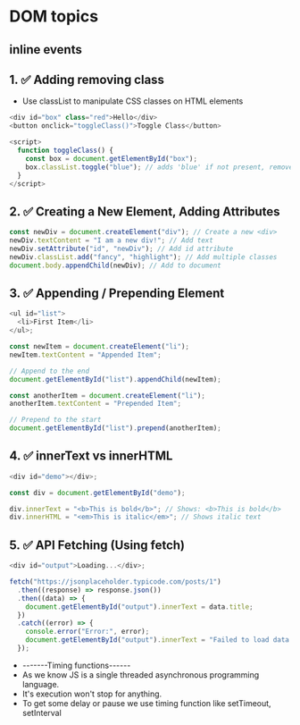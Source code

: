 # DOM topics

## inline events

## 1. ✅ Adding removing class

- Use classList to manipulate CSS classes on HTML elements

```js
<div id="box" class="red">Hello</div>
<button onclick="toggleClass()">Toggle Class</button>

<script>
  function toggleClass() {
    const box = document.getElementById("box");
    box.classList.toggle("blue"); // adds 'blue' if not present, removes it if present
  }
</script>

```

## 2. ✅ Creating a New Element, Adding Attributes

```js
const newDiv = document.createElement("div"); // Create a new <div>
newDiv.textContent = "I am a new div!"; // Add text
newDiv.setAttribute("id", "newDiv"); // Add id attribute
newDiv.classList.add("fancy", "highlight"); // Add multiple classes
document.body.appendChild(newDiv); // Add to document
```

## 3. ✅ Appending / Prepending Element

```js
<ul id="list">
  <li>First Item</li>
</ul>;

const newItem = document.createElement("li");
newItem.textContent = "Appended Item";

// Append to the end
document.getElementById("list").appendChild(newItem);

const anotherItem = document.createElement("li");
anotherItem.textContent = "Prepended Item";

// Prepend to the start
document.getElementById("list").prepend(anotherItem);
```

## 4. ✅ innerText vs innerHTML

```js
<div id="demo"></div>;

const div = document.getElementById("demo");

div.innerText = "<b>This is bold</b>"; // Shows: <b>This is bold</b>
div.innerHTML = "<em>This is italic</em>"; // Shows italic text
```

## 5. ✅ API Fetching (Using fetch)

```js
<div id="output">Loading...</div>;

fetch("https://jsonplaceholder.typicode.com/posts/1")
  .then((response) => response.json())
  .then((data) => {
    document.getElementById("output").innerText = data.title;
  })
  .catch((error) => {
    console.error("Error:", error);
    document.getElementById("output").innerText = "Failed to load data.";
  });
```

- -------Timing functions------
- As we know JS is a single threaded asynchronous programming language.
- It's execution won't stop for anything.
- To get some delay or pause we use timing function like setTimeout, setInterval
